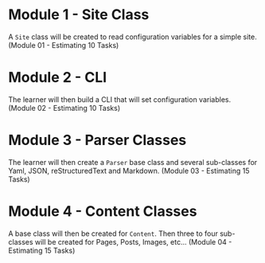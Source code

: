 # Module 1 - Site Class
A `Site` class will be created to read configuration variables for a simple site. (Module 01 - Estimating 10 Tasks)

# Module 2 - CLI

The learner will then build a CLI that will set configuration variables. (Module 02 - Estimating 10 Tasks)

# Module 3 - Parser Classes

The learner will then create a `Parser` base class and several sub-classes for Yaml, JSON, reStructuredText and Markdown.
(Module 03 - Estimating 15 Tasks)

# Module 4 - Content Classes

A base class will then be created for `Content`. Then three to four sub-classes will be created for Pages, Posts, Images, etc... (Module 04 - Estimating 15 Tasks)
